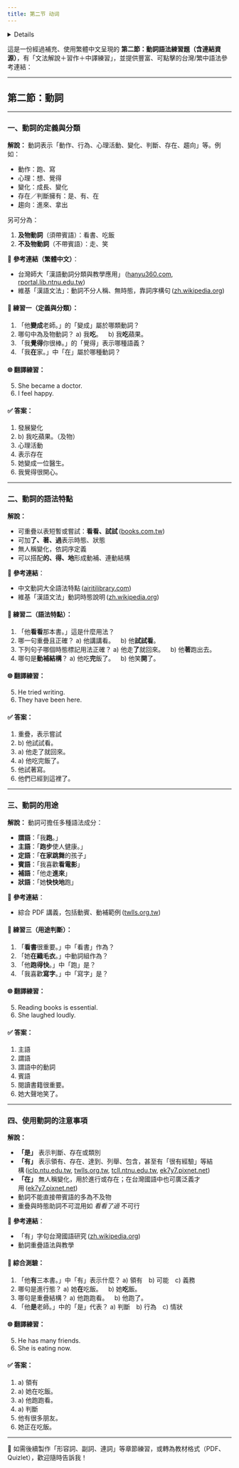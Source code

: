 ```yaml
---
title: 第二节 动词
---
```


<details>

```md

# 第二节 动词

## 一，动词的定义和种类

### （一）

- 表示动作的
- 表示行为的
- 表示心理活动的
- 表示发展变化的
- 表示判断，领有，存在的
- 表示趋向的

### （二）

1. 及物动词
2. 不及物动词

## 二，动词的语法特点

### （一）คำกริยาภาษาจีนไม่มีการเปลี่ยนแปลงรูปคำ

### （二）คำกริยาส่วนใหญ่ ด้านหลังสามารถมีบทกรรมมารองรับได้

### （三）~了，~着，~过

### （四）ด้านหลังคำกริยาสามารถตามด้วยส่วนเสริมชนิดต่างๆได้

### （五）ด้านหลังคำกริยาสามารถตามด้วยส่วนขยายชนิดต่างๆได้

### （六）不，没

### （七）ซ้ำคำได้

### （八）รูปยืนยันกับรูปปฏิเสธวางติดกัน แสดงการถามได้

### （九）~化

## 三，动词的用途

### （一）做谓语

### （二）做主语

### （三）做定语

### （四）做宾语

### （五）做补语

### （六）做状语

## 四，使用动词时需要注意的几个问题

### （一）是

1. 表示判断
2. 表示存在
3. 表示类别

### （二）有

1. 表示领有
2. 表示存在
3. 表示列举
4. 表示包含
5. 表示达到（某个数量）
6. สามารถใช้ร่วมกับคำนามบางคำ ประกอบเป็นวลีที่มีลักษณะคำคุณศัพท์ สื่อความหมายว่าในด้านนั้นๆมีระดับค่อนข้างสูง
   - 很有经验
   - 很有知识
7. บอกความไม่เจาะจง
8. การเปรียบเทียบ

### （三）在

1. 表示存在
2. 表示位置，处所

### （四）关于动词和宾语

### （五）ประเภท "หยุด เริ่มต้น วินิจฉัย"

### （六）~的，~地

### （七）แสคงความรู้สึกนึกคิดสามารถใช้คำกริยาวิเศษแสดงระดับขยายได้

### （八）关于动词重叠

1. รูปแบบการซ้ำคำและการออกเสียง
2. คำกริยาที่ซ้ำคำได้ และไม่ได้
3. ความหมายเพิ่มของคำกริยาซ้ำคำ
4. ข้อควรระวัง
   1. ซ้ำคำแค่เพียงคำกริยาเท่านั้น บทกรรมซ้ำคำไม่ได้
   2. 一
   3. 了

```
</details>

這是一份經過補充、使用繁體中文呈現的 **第二節：動詞語法練習題（含連結資源）**，有「文法解說＋習作＋中譯練習」，並提供豐富、可點擊的台灣/繁中語法參考連結：

---

## 第二節：動詞

---

### 一、動詞的定義與分類

**解說：**
動詞表示「動作、行為、心理活動、變化、判斷、存在、趨向」等。例如：

* 動作：跑、寫
* 心理：想、覺得
* 變化：成長、變化
* 存在／判斷擁有：是、有、在
* 趨向：進來、拿出

另可分為：

1. **及物動詞**（須帶賓語）：看書、吃飯
2. **不及物動詞**（不帶賓語）：走、笑

📘 **參考連結（繁體中文）**：

* 台灣師大「漢語動詞分類與教學應用」 ([hanyu360.com][1], [rportal.lib.ntnu.edu.tw][2])
* 維基「漢語文法」：動詞不分人稱、無時態，靠詞序構句 ([zh.wikipedia.org][3])

#### 📝 練習一（定義與分類）：

1. 「他**變成**老師。」的「變成」屬於哪類動詞？
2. 哪句中為及物動詞？
   a) 我**吃**。 b) 我**吃**蘋果。
3. 「我**覺得**你很棒。」的「覺得」表示哪種語義？
4. 「我**在**家。」中「在」屬於哪種動詞？

#### 🌐 翻譯練習：

5. She became a doctor.
6. I feel happy.

#### ✅ 答案：

1. 發展變化
2. b) 我吃蘋果。（及物）
3. 心理活動
4. 表示存在
5. 她變成一位醫生。
6. 我覺得很開心。

---

### 二、動詞的語法特點

**解說：**

* 可重疊以表短暫或嘗試：**看看、試試** ([books.com.tw][4])
* 可加**了、著、過**表示時態、狀態
* 無人稱變化，依詞序定義
* 可以搭配**的、得、地**形成動補、連動結構

📘 **參考連結**：

* 中文動詞大全語法特點 ([airitilibrary.com][5])
* 維基「漢語文法」動詞時態說明 ([zh.wikipedia.org][3])

#### 📝 練習二（語法特點）：

1. 「他**看看**那本書。」這是什麼用法？
2. 哪一句重疊且正確？
   a) 他講講看。 b) 他**試試看**。
3. 下列句子哪個時態標記用法正確？
   a) 他走**了**就回來。 b) 他**著**跑出去。
4. 哪句是**動補結構**？
   a) 他吃**完**飯了。 b) 他笑**開**了。

#### 🌐 翻譯練習：

5. He tried writing.
6. They have been here.

#### ✅ 答案：

1. 重疊，表示嘗試
2. b) 他試試看。
3. a) 他走了就回來。
4. a) 他吃完飯了。
5. 他試著寫。
6. 他們已經到這裡了。

---

### 三、動詞的用途

**解說：**
動詞可擔任多種語法成分：

* **謂語**：「我**跑**。」
* **主語**：「**跑步**使人健康。」
* **定語**：「**在家跳舞**的孩子」
* **賓語**：「我喜歡**看電影**」
* **補語**：「他走**進來**」
* **狀語**：「她**快快地**跑」

📘 **參考連結**：

* 綜合 PDF 講義，包括動賓、動補範例 ([twlls.org.tw][6])

#### 📝 練習三（用途判斷）：

1. 「**看書**很重要。」中「看書」作為？
2. 「她**在織毛衣**。」中動詞組作為？
3. 「他**跑得快**。」中「跑」是？
4. 「我喜歡**寫字**。」中「寫字」是？

#### 🌐 翻譯練習：

5. Reading books is essential.
6. She laughed loudly.

#### ✅ 答案：

1. 主語
2. 謂語
3. 謂語中的動詞
4. 賓語
5. 閱讀書籍很重要。
6. 她大聲地笑了。

---

### 四、使用動詞的注意事項

**解說：**

* **「是」** 表示判斷、存在或類別
* **「有」** 表示領有、存在、達到、列舉、包含，甚至有「很有經驗」等結構 ([iclp.ntu.edu.tw][7], [twlls.org.tw][6], [tcll.ntnu.edu.tw][8], [ek7y7.pixnet.net][9])
* **「在」** 無人稱變化，用於進行或存在；在台灣國語中也可廣泛義才用 ([ek7y7.pixnet.net][9])
* 動詞不能直接帶賓語的多為不及物
* 重疊與時態助詞不可混用如 *看看了過* 不可行

📘 **參考連結**：

* 「有」字句台灣國語研究 ([zh.wikipedia.org][10])
* 動詞重疊語法與教學

#### 📝 綜合測驗：

1. 「他**有**三本書。」中「有」表示什麼？
   a) 領有 b) 可能 c) 義務
2. 哪句是進行態？
   a) 她**在**吃飯。 b) 她**吃**飯。
3. 哪句是重疊結構？
   a) 他跑跑看。 b) 他跑了。
4. 「他**是**老師。」中的「是」代表？
   a) 判斷 b) 行為 c) 情狀

#### 🌐 翻譯練習：

5. He has many friends.
6. She is eating now.

#### ✅ 答案：

1. a) 領有
2. a) 她在吃飯。
3. a) 他跑跑看。
4. a) 判斷
5. 他有很多朋友。
6. 她正在吃飯。

---

🎯 如需後續製作「形容詞、副詞、連詞」等章節練習，或轉為教材格式（PDF、Quizlet），歡迎隨時告訴我！

[1]: https://hanyu360.com/portfolio-item/%E2%85%A06-cxbx/?utm_source=chatgpt.com "Ⅰ6. Analysis of part of speech - Chinese360"
[2]: https://rportal.lib.ntnu.edu.tw/bitstreams/a7fb5450-0d60-4c88-b247-e6d66762cf1d/download?utm_source=chatgpt.com "[PDF] 漢語動詞分類的句法搭配與教學應用"
[3]: https://zh.wikipedia.org/zh-hant/%E6%B1%89%E8%AF%AD%E8%AF%AD%E6%B3%95?utm_source=chatgpt.com "漢語文法- 維基百科，自由的百科全書"
[4]: https://www.books.com.tw/products/CN11973721?srsltid=AfmBOorkAuQbba6Kauie_78MJJ7XIyZlYiUhd8ihsbhQOOFlFfvqsEw6&utm_source=chatgpt.com "博客來-動詞重疊與相關格式"
[5]: https://www.airitilibrary.com/Article/Detail?DocID=05779170-200912-201202170009-201202170009-67-113&utm_source=chatgpt.com "漢語動詞與形容詞重疊式之量性對比分析 - 華藝線上圖書館"
[6]: https://www.twlls.org.tw/Attachment/Journal/8.1-5.pdf?utm_source=chatgpt.com "[PDF] 及物輕動詞為分段主要語： 鄒語、台灣華語及閩南語的例證*"
[7]: https://iclp.ntu.edu.tw/upload/download_files/a661b352354b1ea69d507f5b5aa53475.pdf?utm_source=chatgpt.com "[PDF] 漢語動詞分類的句法搭配與教學應用"
[8]: https://www.tcll.ntnu.edu.tw/twnica/downloadfile.php?issue_id=19&paper_id=119&periodicalsPage=2&utm_source=chatgpt.com "[PDF] 台、華語語言接觸下的「有」字句 - 臺灣語文學系"
[9]: https://ek7y7.pixnet.net/blog/post/229333109?utm_source=chatgpt.com "台灣國語的特色-詞彙與句法(引用)"
[10]: https://zh.wikipedia.org/wiki/%E8%87%BA%E7%81%A3%E5%8F%B0%E8%AA%9E%E7%BE%85%E9%A6%AC%E5%AD%97%E6%8B%BC%E9%9F%B3%E6%96%B9%E6%A1%88?utm_source=chatgpt.com "臺灣台語羅馬字拼音方案"

